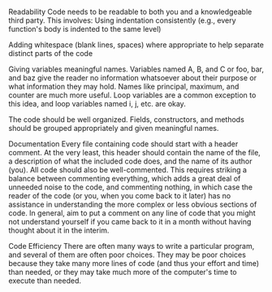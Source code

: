 Readability
Code needs to be readable to both you and a knowledgeable third party. This involves:
Using indentation consistently (e.g., every function's body is indented to the same level)

Adding whitespace (blank lines, spaces) where appropriate to help separate distinct parts of the code

Giving variables meaningful names. Variables named A, B, and C or foo, bar, and baz give the reader
no information whatsoever about their purpose or what information they may hold. Names
like principal, maximum, and counter are much more useful. Loop variables are a common
exception to this idea, and loop variables named i, j, etc. are okay.

The code should be well organized. Fields, constructors, and methods should be grouped appropriately
and given meaningful names.

Documentation
Every file containing code should start with a header comment. At the very least, this header should contain
the name of the file, a description of what the included code does, and the name of its author (you).
All code should also be well-commented. This requires striking a balance between commenting everything,
which adds a great deal of unneeded noise to the code, and commenting nothing, in which case the reader of
the code (or you, when you come back to it later) has no assistance in understanding the more complex or less
obvious sections of code. In general, aim to put a comment on any line of code that you might not understand
yourself if you came back to it in a month without having thought about it in the interim.

Code Efficiency
There are often many ways to write a particular program, and several of them are often poor choices. They
may be poor choices because they take many more lines of code (and thus your effort and time) than needed,
or they may take much more of the computer's time to execute than needed.
